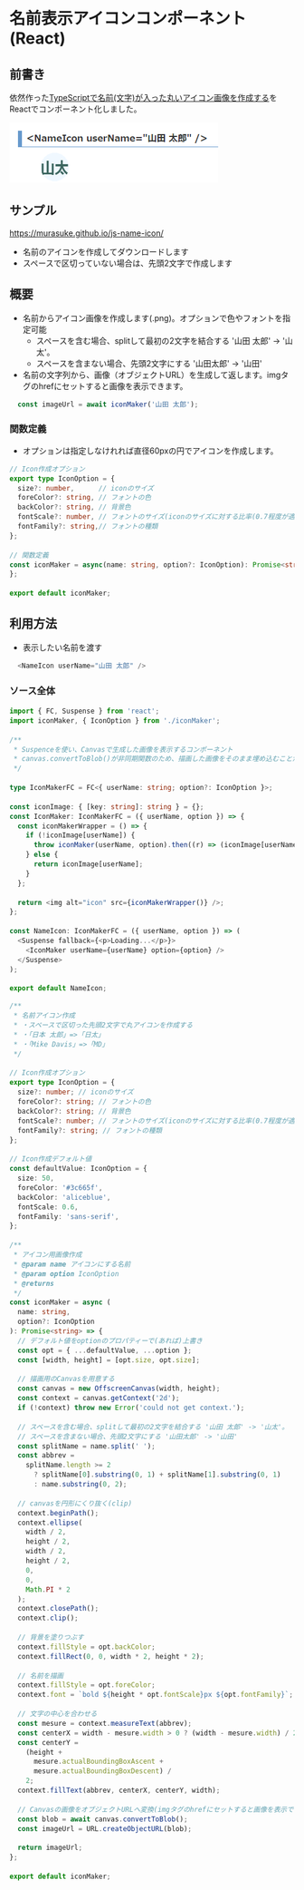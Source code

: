 # 名前表示アイコンコンポーネント(React)

## 前書き

依然作った[TypeScriptで名前(文字)が入った丸いアイコン画像を作成する](https://qiita.com/murasuke/items/e41011d57d5d010e65e0)をReactでコンポーネント化しました。

![img](./img/img10.png)


## サンプル

https://murasuke.github.io/js-name-icon/

* 名前のアイコンを作成してダウンロードします
* スペースで区切っていない場合は、先頭2文字で作成します



## 概要

* 名前からアイコン画像を作成します(.png)。オプションで色やフォントを指定可能
  * スペースを含む場合、splitして最初の2文字を結合する '山田 太郎' -> '山太'。
  * スペースを含まない場合、先頭2文字にする '山田太郎' -> '山田'
* 名前の文字列から、画像（オブジェクトURL）を生成して返します。imgタグのhrefにセットすると画像を表示できます。

```typescript
  const imageUrl = await iconMaker('山田 太郎');
```

### 関数定義

* オプションは指定しなけれれば直径60pxの円でアイコンを作成します。

```typescript
// Icon作成オプション
export type IconOption = {
  size?: number,      // iconのサイズ
  foreColor?: string, // フォントの色
  backColor?: string, // 背景色
  fontScale?: number, // フォントのサイズ(iconのサイズに対する比率(0.7程度が適当))
  fontFamily?: string,// フォントの種類
};

// 関数定義
const iconMaker = async(name: string, option?: IconOption): Promise<string> => {
};

export default iconMaker;
```

## 利用方法

* 表示したい名前を渡す

```typescript
  <NameIcon userName="山田 太郎" />
```

### ソース全体

```typescript
import { FC, Suspense } from 'react';
import iconMaker, { IconOption } from './iconMaker';

/**
 * Suspenceを使い、Canvasで生成した画像を表示するコンポーネント
 * canvas.convertToBlob()が非同期関数のため、描画した画像をそのまま埋め込むことができない
 */

type IconMakerFC = FC<{ userName: string; option?: IconOption }>;

const iconImage: { [key: string]: string } = {};
const IconMaker: IconMakerFC = ({ userName, option }) => {
  const iconMakerWrapper = () => {
    if (!iconImage[userName]) {
      throw iconMaker(userName, option).then((r) => (iconImage[userName] = r));
    } else {
      return iconImage[userName];
    }
  };

  return <img alt="icon" src={iconMakerWrapper()} />;
};

const NameIcon: IconMakerFC = ({ userName, option }) => (
  <Suspense fallback={<p>Loading...</p>}>
    <IconMaker userName={userName} option={option} />
  </Suspense>
);

export default NameIcon;

```

```typescript
/**
 * 名前アイコン作成
 * ・スペースで区切った先頭2文字で丸アイコンを作成する
 * ・「日本 太郎」=>「日太」
 * ・「Mike Davis」=>「MD」
 */

// Icon作成オプション
export type IconOption = {
  size?: number; // iconのサイズ
  foreColor?: string; // フォントの色
  backColor?: string; // 背景色
  fontScale?: number; // フォントのサイズ(iconのサイズに対する比率(0.7程度が適当))
  fontFamily?: string; // フォントの種類
};

// Icon作成デフォルト値
const defaultValue: IconOption = {
  size: 50,
  foreColor: '#3c665f',
  backColor: 'aliceblue',
  fontScale: 0.6,
  fontFamily: 'sans-serif',
};

/**
 * アイコン用画像作成
 * @param name アイコンにする名前
 * @param option IconOption
 * @returns
 */
const iconMaker = async (
  name: string,
  option?: IconOption
): Promise<string> => {
  // デフォルト値をoptionのプロパティーで(あれば)上書き
  const opt = { ...defaultValue, ...option };
  const [width, height] = [opt.size, opt.size];

  // 描画用のCanvasを用意する
  const canvas = new OffscreenCanvas(width, height);
  const context = canvas.getContext('2d');
  if (!context) throw new Error('could not get context.');

  // スペースを含む場合、splitして最初の2文字を結合する '山田 太郎' -> '山太'。
  // スペースを含まない場合、先頭2文字にする '山田太郎' -> '山田'
  const splitName = name.split(' ');
  const abbrev =
    splitName.length >= 2
      ? splitName[0].substring(0, 1) + splitName[1].substring(0, 1)
      : name.substring(0, 2);

  // canvasを円形にくり抜く(clip)
  context.beginPath();
  context.ellipse(
    width / 2,
    height / 2,
    width / 2,
    height / 2,
    0,
    0,
    Math.PI * 2
  );
  context.closePath();
  context.clip();

  // 背景を塗りつぶす
  context.fillStyle = opt.backColor;
  context.fillRect(0, 0, width * 2, height * 2);

  // 名前を描画
  context.fillStyle = opt.foreColor;
  context.font = `bold ${height * opt.fontScale}px ${opt.fontFamily}`;

  // 文字の中心を合わせる
  const mesure = context.measureText(abbrev);
  const centerX = width - mesure.width > 0 ? (width - mesure.width) / 2 : 0;
  const centerY =
    (height +
      mesure.actualBoundingBoxAscent +
      mesure.actualBoundingBoxDescent) /
    2;
  context.fillText(abbrev, centerX, centerY, width);

  // Canvasの画像をオブジェクトURLへ変換(imgタグのhrefにセットすると画像を表示できる)
  const blob = await canvas.convertToBlob();
  const imageUrl = URL.createObjectURL(blob);

  return imageUrl;
};

export default iconMaker;
```

